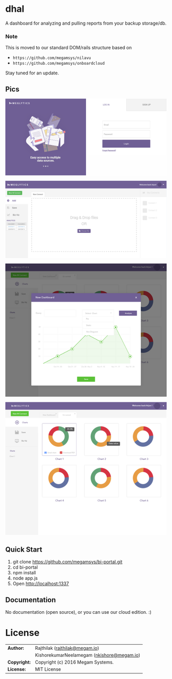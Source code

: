 # dhal


A dashboard for analyzing and pulling reports from your backup storage/db.

### Note

This is moved to our standard DOM/rails structure based on

- `https://github.com/megamsys/nilavu`
- `https://github.com/megamsys/onboardcloud`

Stay tuned for an update.

## Pics 

![Image of SignIn](https://github.com/meglytics/dhal/blob/master/public/mock/signup.png)

![Image of NewConnector](https://github.com/meglytics/dhal/blob/master/public/mock/connectors.png)

![Image of NewQuery](https://github.com/meglytics/dhal/blob/master/public/mock/newquery.png)

![Image of Report](https://github.com/meglytics/dhal/blob/master/public/mock/reports.png)


## Quick Start

1. git clone https://github.com/megamsys/bi-portal.git
2. cd bi-portal
3. npm install
4. node app.js
5. Open <http://localhost:1337>


## Documentation

No documentation (open source), or you can use our cloud edition. :)


# License


|                      |                                          |
|:---------------------|:-----------------------------------------|
| **Author:**          | Rajthilak (<rajthilak@megam.io>)
|		                   | KishorekumarNeelamegam (<nkishore@megam.io>)
| **Copyright:**       | Copyright (c) 2016 Megam Systems.
| **License:**         | MIT License
